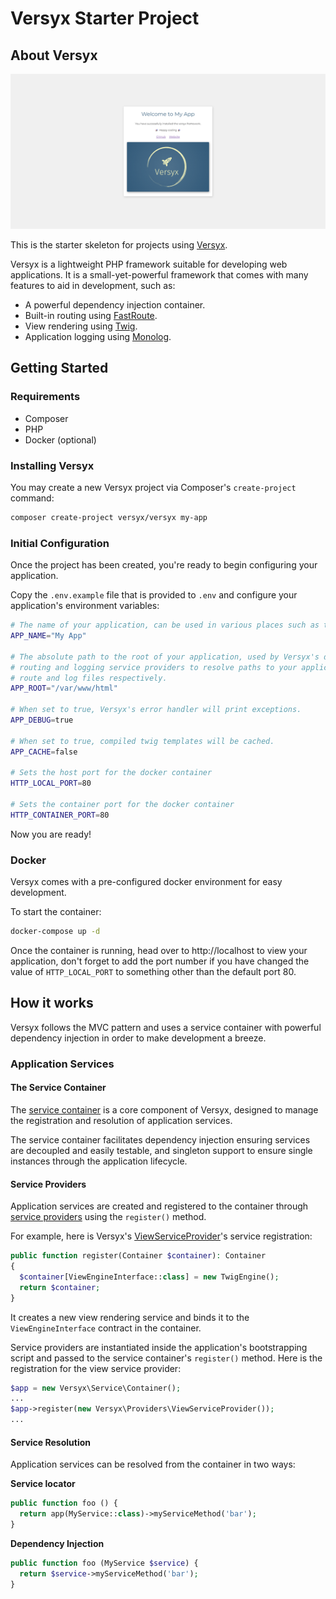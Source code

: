# Versyx Starter Project

## About Versyx

![image](./welcome.png)

This is the starter skeleton for projects using [Versyx](https://github.com/versyxdigital/framework).

Versyx is a lightweight PHP framework suitable for developing web applications. It is a small-yet-powerful framework that comes with many features to aid in development, such as:

- A powerful dependency injection container.
- Built-in routing using [FastRoute](https://github.com/nikic/FastRoute).
- View rendering using [Twig](https://twig.symfony.com/).
- Application logging using [Monolog](https://github.com/Seldaek/monolog).

## Getting Started

### Requirements

- Composer
- PHP
- Docker (optional)


### Installing Versyx

You may create a new Versyx project via Composer's `create-project` command:

```sh
composer create-project versyx/versyx my-app
```

### Initial Configuration

Once the project has been created, you're ready to begin configuring your application.

Copy the `.env.example` file that is provided to `.env` and configure your application's environment variables:

```sh
# The name of your application, can be used in various places such as templates
APP_NAME="My App"

# The absolute path to the root of your application, used by Versyx's default
# routing and logging service providers to resolve paths to your application
# route and log files respectively.
APP_ROOT="/var/www/html"

# When set to true, Versyx's error handler will print exceptions.
APP_DEBUG=true

# When set to true, compiled twig templates will be cached.
APP_CACHE=false

# Sets the host port for the docker container
HTTP_LOCAL_PORT=80

# Sets the container port for the docker container
HTTP_CONTAINER_PORT=80
```

Now you are ready!

### Docker

Versyx comes with a pre-configured docker environment for easy development.

To start the container:

```sh
docker-compose up -d
```

Once the container is running, head over to http://localhost to view your application, don't forget to add the port number if you have changed the value of `HTTP_LOCAL_PORT` to something other than the default port 80.

## How it works

Versyx follows the MVC pattern and uses a service container with powerful dependency injection in order to make development a breeze.

### Application Services

#### The Service Container

The [service container](https://github.com/versyxdigital/framework/blob/main/src/Service/Container.php) is a core component of Versyx, designed to manage the registration and resolution of application services.

The service container facilitates dependency injection ensuring services are decoupled and easily testable, and singleton support to ensure single instances through the application lifecycle.

#### Service Providers

Application services are created and registered to the container through [service providers](https://github.com/versyxdigital/framework/blob/main/src/Service/ServiceProviderInterface.php) using the `register()` method.

For example, here is Versyx's [ViewServiceProvider](https://github.com/versyxdigital/framework/blob/main/src/Providers/ViewServiceProvider.php)'s service registration:

```php
public function register(Container $container): Container
{
  $container[ViewEngineInterface::class] = new TwigEngine();
  return $container;
}
```

It creates a new view rendering service and binds it to the `ViewEngineInterface` contract in the container.

Service providers are instantiated inside the application's bootstrapping script and passed to the service container's `register()` method. Here is the registration for the view service provider:

```php
$app = new Versyx\Service\Container();
...
$app->register(new Versyx\Providers\ViewServiceProvider());
...
```


#### Service Resolution

Application services can be resolved from the container in two ways:

**Service locator**
```php
public function foo () {
  return app(MyService::class)->myServiceMethod('bar');
}
```

**Dependency Injection**

```php
public function foo (MyService $service) {
  return $service->myServiceMethod('bar');
}
```